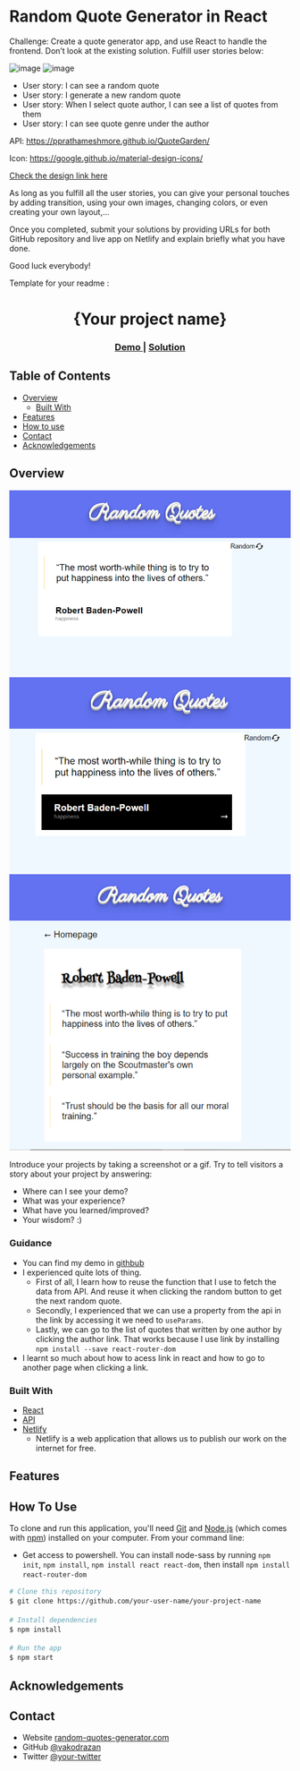 # Random Quote Generator in React

Challenge: Create a quote generator app, and use React to handle the frontend. Don’t look at the existing solution. Fulfill user stories below:

![image](./assets/quote1.png)
![image](./assets/quote2.png)

-   User story: I can see a random quote
-   User story: I generate a new random quote
-   User story: When I select quote author, I can see a list of quotes from them
-   User story: I can see quote genre under the author

API: https://pprathameshmore.github.io/QuoteGarden/

Icon: https://google.github.io/material-design-icons/

[Check the design link here](https://www.figma.com/file/FFxqnf1cEDiHhvFpN6u4hV)

As long as you fulfill all the user stories, you can give your personal touches by adding transition, using your own images, changing colors, or even creating your own layout,...

Once you completed, submit your solutions by providing URLs for both GitHub repository and live app on Netlify and explain briefly what you have done.

Good luck everybody!

Template for your readme :

<!-- Please update value in the {}  -->

<h1 align="center">{Your project name}</h1>

<div align="center">
  <h3>
    <a href="https://{your-demo-link.your-domain}">
      Demo
    </a>
    <span> | </span>
    <a href="https://{your-url-to-the-solution}">
      Solution
    </a>
  </h3>
</div>

<!-- TABLE OF CONTENTS -->

## Table of Contents

-   [Overview](#overview)
    -   [Built With](#built-with)
-   [Features](#features)
-   [How to use](#how-to-use)
-   [Contact](#contact)
-   [Acknowledgements](#acknowledgements)

<!-- OVERVIEW -->

## Overview

![randomquotes](./assets/random-quotes.png)
![randomquotes](./assets/when-mouse-over.png)
![randomquotes](./assets/authorquotes.png)

Introduce your projects by taking a screenshot or a gif. Try to tell visitors a story about your project by answering:

-   Where can I see your demo?
-   What was your experience?
-   What have you learned/improved?
-   Your wisdom? :)

### Guidance

 - You can find my demo in [githbub](https://github.com/vakodrazan/react-random-quote-generator)
 - I experienced quite lots of thing.
    - First of all, I learn how to reuse the function that I use to fetch the data from API. And reuse it when clicking the random button to get the next random quote.
    - Secondly, I experienced that we can use a property from the api in the link by accessing it we need to `useParams`.
    - Lastly, we can go to the list of quotes that written by one author by clicking the author link. That works because I use link by installing `npm install --save react-router-dom`
 - I learnt so much about how to acess link in react and how to go to another page when clicking a link.

### Built With

<!-- This section should list any major frameworks that you built your project using. Here are a few examples.-->

-   [React](https://reactjs.org/)
-   [API](https://pprathameshmore.github.io/QuoteGarden/)
-   [Netlify](https://app.netlify.com/)
      - Netlify is a web application that allows us to publish our work on the internet for free. 

## Features

<!-- List the features of your application or follow the template. Don't share the figma file here :) -->

## How To Use

<!-- Example: -->

To clone and run this application, you'll need [Git](https://git-scm.com) and [Node.js](https://nodejs.org/en/download/) (which comes with [npm](http://npmjs.com)) installed on your computer. From your command line:

- Get access to powershell. You can install node-sass by running `npm init`, `npm install`, `npm install react react-dom`, then install `npm install react-router-dom`

```bash
# Clone this repository
$ git clone https://github.com/your-user-name/your-project-name

# Install dependencies
$ npm install

# Run the app
$ npm start
```

## Acknowledgements

<!-- This section should list any articles or add-ons/plugins that helps you to complete the project. This is optional but it will help you in the future. For example: -->

## Contact

-   Website [random-quotes-generator.com](https://random-quotes-generator-react.netlify.app/)
-   GitHub [@vakodrazan](https://github.com/vakodrazan/react-random-quote-generator)
-   Twitter [@your-twitter](https://{twitter.com/your-username})
